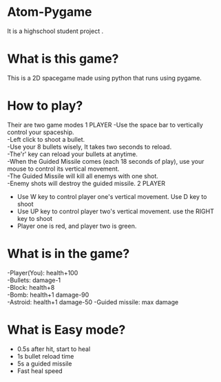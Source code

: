 Atom-Pygame
===========
It is a highschool student project .

What is this game?
===========
This is a 2D spacegame made using python that runs using pygame.

How to play?
===========
Their are two game modes
1 PLAYER
-Use the space bar to vertically control your spaceship.   
-Left click to shoot a bullet.    
-Use your 8 bullets wisely, It takes two seconds to reload.    
-The'r' key can reload your bullets at anytime.    
-When the Guided Missile comes (each 18 seconds of play), use your mouse to control its vertical movement.    
-The Guided Missile will kill all enemys with one shot.    
-Enemy shots will destroy the guided missile.
2 PLAYER
- Use W key to control player one's vertical movement. Use D key to shoot
- Use UP key to control player two's vertical  movement. use the RIGHT key to shoot
- Player one is red, and player two is green.

What is in the game?
===========
-Player(You): health+100    
-Bullets: damage-1    
-Block: health+8    
-Bomb: health+1 damage-90    
-Astroid: health+1 damage-50
-Guided missile: max damage

What is Easy mode?
===========
- 0.5s after hit, start to heal
- 1s bullet reload time
- 5s a guided missile
- Fast heal speed
